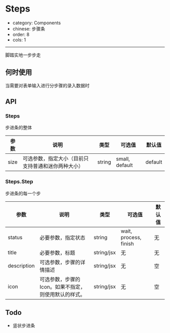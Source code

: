 # Steps

- category: Components
- chinese: 步骤条
- order: 8
- cols: 1

---

脚踏实地一步步走

## 何时使用

当需要对表单输入进行分步骤的录入数据时

## API

### Steps

步进条的整体

| 参数      | 说明                                     | 类型       |  可选值 |默认值 |
|-----------|------------------------------------------|------------|-------|--------|
|  size | 可选参数，指定大小（目前只支持普通和迷你两种大小） | string    |  small, default | default    |

### Steps.Step

步进条的每一个步

| 参数      | 说明                                     | 类型       |  可选值 |默认值 |
|-----------|------------------------------------------|------------|-------|--------|
|  status | 必要参数，指定状态 | string    |  wait, process, finish | 无    |
|  title   | 必要参数，标题 | string/jsx | 无 | 无     |
|  description | 可选参数，步骤的详情描述 | string/jsx | 无 | 空  |
|  icon    | 可选参数，步骤的Icon。如果不指定，则使用默认的样式。 | string/jsx | 无  | 空 |

## Todo

* 竖状步进条
